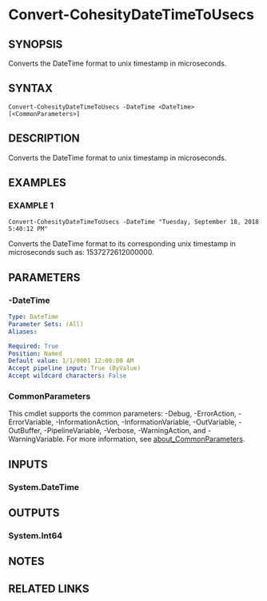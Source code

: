# Convert-CohesityDateTimeToUsecs

## SYNOPSIS
Converts the DateTime format to unix timestamp in microseconds.

## SYNTAX

```
Convert-CohesityDateTimeToUsecs -DateTime <DateTime> [<CommonParameters>]
```

## DESCRIPTION
Converts the DateTime format to unix timestamp in microseconds.

## EXAMPLES

### EXAMPLE 1
```
Convert-CohesityDateTimeToUsecs -DateTime "Tuesday, September 18, 2018 5:40:12 PM"
```

Converts the DateTime format to its corresponding unix timestamp in microseconds such as: 1537272612000000.

## PARAMETERS

### -DateTime
```yaml
Type: DateTime
Parameter Sets: (All)
Aliases:

Required: True
Position: Named
Default value: 1/1/0001 12:00:00 AM
Accept pipeline input: True (ByValue)
Accept wildcard characters: False
```

### CommonParameters
This cmdlet supports the common parameters: -Debug, -ErrorAction, -ErrorVariable, -InformationAction, -InformationVariable, -OutVariable, -OutBuffer, -PipelineVariable, -Verbose, -WarningAction, and -WarningVariable. For more information, see [about_CommonParameters](http://go.microsoft.com/fwlink/?LinkID=113216).

## INPUTS

### System.DateTime
## OUTPUTS

### System.Int64
## NOTES

## RELATED LINKS
